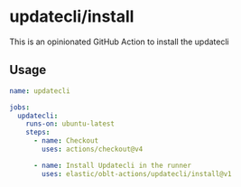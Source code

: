# <!--name-->updatecli/install<!--/name-->

<!--description-->
This is an opinionated GitHub Action to install the updatecli
<!--/description-->

## Usage

<!--usage action="elastic/oblt-actions/**" version="env:VERSION"-->
```yaml
name: updatecli

jobs:
  updatecli:
    runs-on: ubuntu-latest
    steps:
      - name: Checkout
        uses: actions/checkout@v4

      - name: Install Updatecli in the runner
        uses: elastic/oblt-actions/updatecli/install@v1
```
<!--/usage-->
